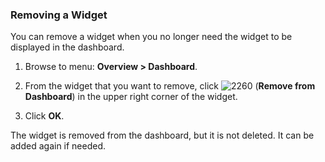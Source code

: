 ### Removing a Widget

You can remove a widget when you no longer need the widget to be displayed in the dashboard.

1.  Browse to menu: **Overview > Dashboard**.

2.  From the widget that you want to remove, click ![2260](../images/2260.png) (**Remove from Dashboard**)
    in the upper right corner of the widget.

3.  Click **OK**.

The widget is removed from the dashboard, but it is not deleted. It can be added again if needed.
